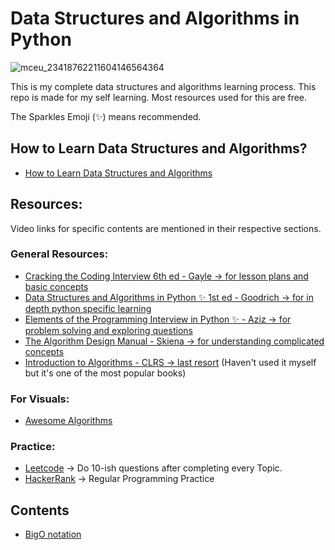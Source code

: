 # Data Structures and Algorithms in Python

![mceu_23418762211604146564364](https://user-images.githubusercontent.com/70666023/124493185-aed8be00-ddf8-11eb-8253-ca3d26064acd.jpg)

This is my complete data structures and algorithms learning process. 
This repo is made for my self learning. Most resources used for this are free.
 
The Sparkles Emoji (✨) means recommended.

## How to Learn Data Structures and Algorithms?
* [How to Learn Data Structures and Algorithms](https://youtu.be/fO0Nr8_--MI)

## Resources:
Video links for specific contents are mentioned in their respective sections.
### General Resources:
* [Cracking the Coding Interview 6th ed - Gayle -> for lesson plans and basic concepts](https://www.amazon.com/Cracking-Coding-Interview-Programming-Questions/dp/0984782850)
* [Data Structures and Algorithms in Python ✨ 1st ed - Goodrich -> for in depth python specific learning](https://www.amazon.com/Structures-Algorithms-Python-Michael-Goodrich/dp/1118290275/ref=pd_sbs_9/146-7117112-3214425?pd_rd_w=u0eqq&pf_rd_p=43345e03-9e2a-47c0-9b70-a50aa5ecbd5c&pf_rd_r=GH4061FRHKTZNWK7ZJ8Y&pd_rd_r=c91ffc68-6290-4fc9-a165-950ed977867a&pd_rd_wg=hROgA&pd_rd_i=1118290275&psc=1)
* [Elements of the Programming Interview in Python ✨ - Aziz -> for problem solving and exploring questions](https://www.amazon.com/Elements-Programming-Interviews-Python-Insiders/dp/1537713949/ref=pd_sbs_3/146-7117112-3214425?pd_rd_w=h1Gnk&pf_rd_p=43345e03-9e2a-47c0-9b70-a50aa5ecbd5c&pf_rd_r=3W8ND85QTCQKRJFW53AW&pd_rd_r=244165c1-9543-4cde-ab20-6fedd20ab61a&pd_rd_wg=Mlj5i&pd_rd_i=1537713949&psc=1)
* [The Algorithm Design Manual - Skiena -> for understanding complicated concepts](https://www.amazon.com/Algorithm-Design-Manual-Steven-Skiena/dp/1849967202/ref=pd_sbs_7/146-7117112-3214425?pd_rd_w=JNweZ&pf_rd_p=43345e03-9e2a-47c0-9b70-a50aa5ecbd5c&pf_rd_r=YS938S6HF8HDZ3C3VW7T&pd_rd_r=0880b776-764d-4269-88b0-21914e3be232&pd_rd_wg=eUOYw&pd_rd_i=1849967202&psc=1)
* [Introduction to Algorithms - CLRS -> last resort](https://www.amazon.com/Introduction-Algorithms-3rd-MIT-Press/dp/0262033844/ref=pd_sbs_6/146-7117112-3214425?pd_rd_w=XGJL2&pf_rd_p=43345e03-9e2a-47c0-9b70-a50aa5ecbd5c&pf_rd_r=6K6T3JJDJ7C8750FZ7VY&pd_rd_r=5a60e2cb-f9ce-4843-89a3-acc6d3ae9851&pd_rd_wg=m77Wv&pd_rd_i=0262033844&psc=1) (Haven't used it myself but it's one of the most popular books)

### For Visuals:
* [Awesome Algorithms](https://github.com/tayllan/awesome-algorithms)
### Practice:
* [Leetcode](https://leetcode.com/) -> Do 10-ish questions after completing every Topic.
* [HackerRank](https://www.hackerrank.com/) -> Regular Programming Practice

## Contents
* [BigO notation](https://github.com/prottayislive/data_structures_and_algorithms/blob/main/BigO%20notation/BigO.md)
